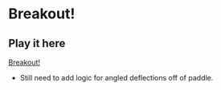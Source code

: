 # Breakout!

## Play it here
[Breakout!](https://evvn.github.io/breakout)

+ Still need to add logic for angled deflections off of paddle.
